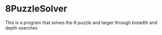 # 8PuzzleSolver
This is a program that solves the 8 puzzle and larger through breadth and depth searches
